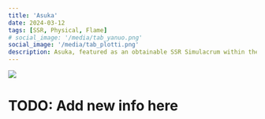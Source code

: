 ```yaml
---
title: 'Asuka'
date: 2024-03-12
tags: [SSR, Physical, Flame]
# social_image: '/media/tab_yanuo.png'
social_image: '/media/tab_plotti.png'
description: Asuka, featured as an obtainable SSR Simulacrum within the simulacrum system, associated with the weapon Spear of Longinus
---
```


![](https://static.wikia.nocookie.net/toweroffantasy/images/7/71/Simulacrum_Asuka_Prototype.png)

# TODO: Add new info here
